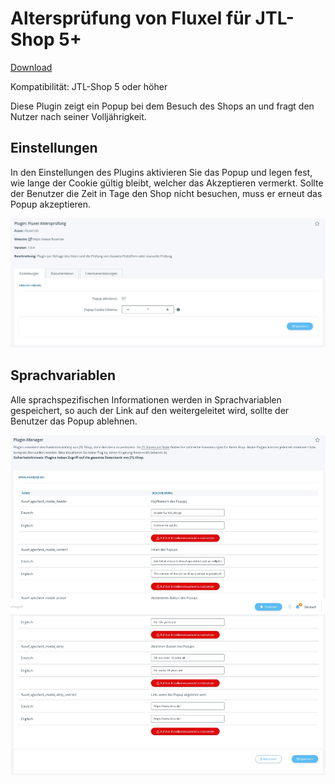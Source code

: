 # Altersprüfung von Fluxel für JTL-Shop 5+

[Download](https://github.com/fluxel-app/fluxel_alterspruefung/releases/download/v1.0.4/fluxel_alterspruefung.zip)

Kompatibilität: JTL-Shop 5 oder höher

Diese Plugin zeigt ein Popup bei dem Besuch des Shops an und fragt den Nutzer nach seiner Volljährigkeit.

## Einstellungen

In den Einstellungen des Plugins aktivieren Sie das Popup und legen fest, wie lange der Cookie gültig bleibt, welcher das Akzeptieren vermerkt. Sollte der Benutzer die Zeit in Tage den Shop nicht besuchen, muss er erneut das Popup akzeptieren.

![Einstellungen im JTL-Shop](images/Einstellungen.jpeg)

## Sprachvariablen

Alle sprachspezifischen Informationen werden in Sprachvariablen gespeichert, so auch der Link auf den weitergeleitet wird, sollte der Benutzer das Popup ablehnen.

![Sprachvariablen im JTL-Shop](images/Sprachvariablen.jpeg)



